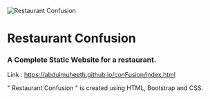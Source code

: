 ![Restaurant Confusion](https://abdulmuheeth.github.io/conFusion/img/logo.png)

# Restaurant Confusion
### A Complete Static Website for a restaurant.
Link : https://abdulmuheeth.github.io/conFusion/index.html

" Restaurant Confusion " is created using HTML, Bootstrap and CSS.
